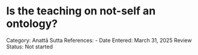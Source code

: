 # Is the teaching on not-self an ontology?

Category: Anattā
Sutta References: -
Date Entered: March 31, 2025
Review Status: Not started